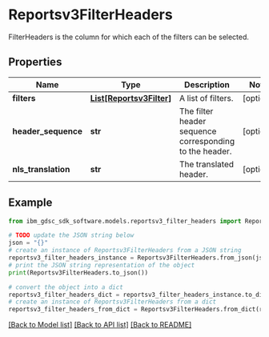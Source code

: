 # Reportsv3FilterHeaders

FilterHeaders is the column for which each of the filters can be selected.

## Properties

Name | Type | Description | Notes
------------ | ------------- | ------------- | -------------
**filters** | [**List[Reportsv3Filter]**](Reportsv3Filter.md) | A list of filters. | [optional] 
**header_sequence** | **str** | The filter header sequence corresponding to the header. | [optional] 
**nls_translation** | **str** | The translated header. | [optional] 

## Example

```python
from ibm_gdsc_sdk_software.models.reportsv3_filter_headers import Reportsv3FilterHeaders

# TODO update the JSON string below
json = "{}"
# create an instance of Reportsv3FilterHeaders from a JSON string
reportsv3_filter_headers_instance = Reportsv3FilterHeaders.from_json(json)
# print the JSON string representation of the object
print(Reportsv3FilterHeaders.to_json())

# convert the object into a dict
reportsv3_filter_headers_dict = reportsv3_filter_headers_instance.to_dict()
# create an instance of Reportsv3FilterHeaders from a dict
reportsv3_filter_headers_from_dict = Reportsv3FilterHeaders.from_dict(reportsv3_filter_headers_dict)
```
[[Back to Model list]](../README.md#documentation-for-models) [[Back to API list]](../README.md#documentation-for-api-endpoints) [[Back to README]](../README.md)


